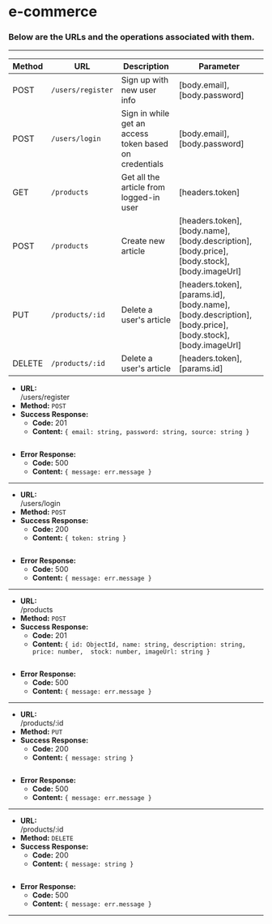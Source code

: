# e-commerce

### Below are the URLs and the operations associated with them.
---
| Method | URL | Description | Parameter | 
| ------ | ------ | ------ | ------ | 
| POST | ````/users/register```` | Sign up with new user info | [body.email], [body.password]| 
| POST | ```/users/login``` | Sign in while get an access token based on credentials | [body.email], [body.password] |
| GET | ````/products```` | Get all the article from logged-in user | [headers.token] |
| POST | ````/products```` | Create new article | [headers.token], [body.name], [body.description], [body.price], [body.stock], [body.imageUrl] |
| PUT | ````/products/:id```` | Delete a user's article| [headers.token], [params.id], [body.name], [body.description], [body.price], [body.stock], [body.imageUrl] | 
| DELETE | ````/products/:id```` | Delete a user's article| [headers.token], [params.id] | 

* **URL:**  
/users/register
* **Method:**
`POST`
 * **Success Response:**
    * **Code:** 201
    * **Content:** 
    `{
        email: string,
        password: string,
        source: string
    }`
    ````
 * **Error Response:**
    * **Code:** 500
    * **Content:** `{
        message: err.message
    }`
 ***

 * **URL:**  
/users/login
* **Method:**
`POST`
 * **Success Response:**
    * **Code:** 200
    * **Content:** 
    `{
      token: string
    }`
    ````
 * **Error Response:**
    * **Code:** 500
    * **Content:** `{
      message: err.message
    }`
 ***

 * **URL:**  
/products
* **Method:**
`POST`
 * **Success Response:**
    * **Code:** 201
    * **Content:** 
    `{
        id: ObjectId,
        name: string,
        description: string,
        price: number, 
        stock: number,
        imageUrl: string
    }`
    ````
 * **Error Response:**
    * **Code:** 500
    * **Content:** `{
        message: err.message
    }`
 ***
  * **URL:**  
/products/:id
* **Method:**
`PUT`
 * **Success Response:**
    * **Code:** 200
    * **Content:** 
    `{
        message: string
    }`
    ````
 * **Error Response:**
    * **Code:** 500
    * **Content:** `{
        message: err.message
    }`
 ***
 * **URL:**  
/products/:id
* **Method:**
`DELETE`
 * **Success Response:**
    * **Code:** 200
    * **Content:** 
    `{
        message: string
    }`
    ````
 * **Error Response:**
    * **Code:** 500
    * **Content:** `{
        message: err.message
    }`
 ***